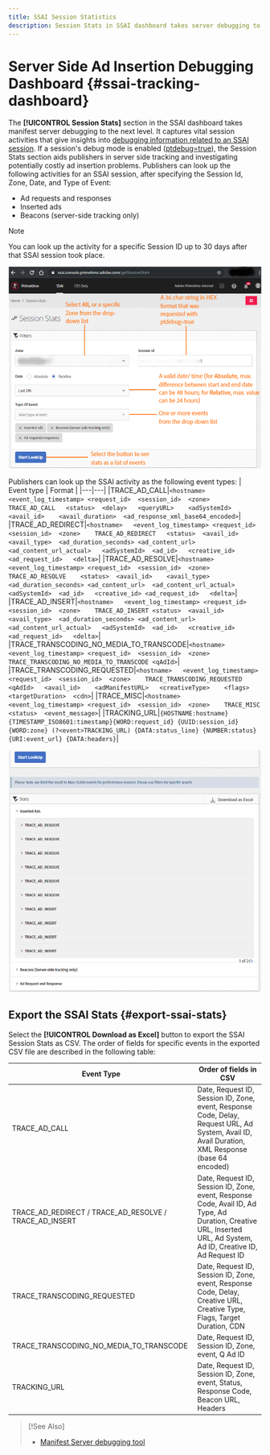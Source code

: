 ```yaml
---
title: SSAI Session Statistics
description: Session Stats in SSAI dashboard takes server debugging to the next level by capturing vital session activities such as ad requests/responses, inserted ads, and fired beacons. You can look up the activity for a specific Session ID up to 30 days of the SSAI session and export the session events.
---
```


# Server Side Ad Insertion Debugging Dashboard {#ssai-tracking-dashboard}

The **[!UICONTROL Session Stats]** section in the SSAI dashboard takes manifest server debugging to the next level. It captures vital session activities that give insights into [debugging information related to an SSAI session](manifest-server-debugging-tool.md). If a session's debug mode is enabled ([ptdebug=true](manifest-server-debugging-tool.md#debugging-tool-options)), the Session Stats section aids publishers in server side tracking and investigating potentially costly ad insertion problems.
Publishers can look up the following activities for an SSAI session, after specifying the Session Id, Zone, Date, and Type of Event:  

* Ad requests and responses
* Inserted ads
* Beacons (server-side tracking only)

>[!Note]
>
>You can look up the activity for a specific Session ID up to 30 days after that SSAI session took place.

![SSAI Session Statistics](assets/SSAI-Session-Stats.png)

Publishers can look up the SSAI activity as the following event types:
| Event type | Format |
|---|---|
|TRACE_AD_CALL|`<hostname>   <event_log_timestamp> <request_id>  <session_id>  <zone>    TRACE_AD_CALL   <status>  <delay>   <queryURL>    <adSystemId>  <avail_id>    <avail_duration>  <ad_response_xml_base64_encoded>`|
|TRACE_AD_REDIRECT|`<hostname>   <event_log_timestamp> <request_id>  <session_id>  <zone>    TRACE_AD_REDIRECT   <status>  <avail_id>    <avail_type>  <ad_duration_seconds> <ad_content_url>  <ad_content_url_actual>   <adSystemId>  <ad_id>   <creative_id> <ad_request_id>   <delta>`|
|TRACE_AD_RESOLVE|`<hostname>   <event_log_timestamp> <request_id>  <session_id>  <zone>    TRACE_AD_RESOLVE    <status>  <avail_id>    <avail_type>  <ad_duration_seconds> <ad_content_url>  <ad_content_url_actual>   <adSystemId>  <ad_id>   <creative_id> <ad_request_id>   <delta>`|
|TRACE_AD_INSERT|`<hostname>   <event_log_timestamp> <request_id>  <session_id>  <zone>    TRACE_AD_INSERT <status>  <avail_id>    <avail_type>  <ad_duration_seconds> <ad_content_url>  <ad_content_url_actual>   <adSystemId>  <ad_id>   <creative_id> <ad_request_id>   <delta>`|
|TRACE_TRANSCODING_NO_MEDIA_TO_TRANSCODE|`<hostname>   <event_log_timestamp> <request_id>  <session_id>  <zone>    TRACE_TRANSCODING_NO_MEDIA_TO_TRANSCODE <qAdId>`|
|TRACE_TRANSCODING_REQUESTED|`<hostname>   <event_log_timestamp> <request_id>  <session_id>  <zone>    TRACE_TRANSCODING_REQUESTED <qAdId>   <avail_id>    <adManifestURL>   <creativeType>    <flags>   <targetDuration>  <cdn>`|
|TRACE_MISC|`<hostname>   <event_log_timestamp> <request_id>  <session_id>  <zone>    TRACE_MISC  <status>  <event_message>`|
|TRACKING_URL|`{HOSTNAME:hostname} {TIMESTAMP_ISO8601:timestamp}{WORD:request_id} {UUID:session_id} {WORD:zone} (?<event>TRACKING_URL) {DATA:status_line} {NUMBER:status}{URI:event_url} {DATA:headers}`|


![Session events](assets/Stats.png)

## Export the SSAI Stats {#export-ssai-stats}

Select the **[!UICONTROL Download as Excel]** button to export the SSAI Session Stats as CSV. The order of fields for specific events in the exported CSV file are described in the following table:

| Event Type | Order of fields in CSV |
|---|---|
| TRACE_AD_CALL | Date, Request ID, Session ID, Zone, event, Response Code, Delay, Request URL, Ad System, Avail ID, Avail Duration, XML Response (base 64 encoded) |
| TRACE_AD_REDIRECT / TRACE_AD_RESOLVE / TRACE_AD_INSERT | Date, Request ID, Session ID, Zone, event, Response Code, Avail ID, Ad Type, Ad Duration, Creative URL, Inserted URL, Ad System, Ad ID, Creative ID, Ad Request ID |
| TRACE_TRANSCODING_REQUESTED | Date, Request ID, Session ID, Zone, event, Response Code, Delay, Creative URL, Creative Type, Flags, Target Duration, CDN |
| TRACE_TRANSCODING_NO_MEDIA_TO_TRANSCODE | Date, Request ID, Session ID, Zone, event, Q Ad ID |
| TRACKING_URL | Date, Request ID, Session ID, Zone, event, Status, Response Code, Beacon URL, Headers |

>[!See Also]
>
>* [Manifest Server debugging tool](manifest-server-debugging-tool.md)
